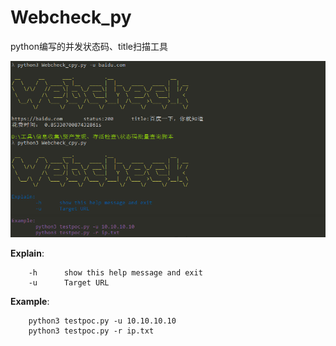 # Webcheck_py
python编写的并发状态码、title扫描工具

![img](https://github.com/NewBeginning6/Webcheck_py/blob/main/use.png)

**Explain**:

        -h      show this help message and exit
        -u      Target URL

**Example**:

        python3 testpoc.py -u 10.10.10.10
        python3 testpoc.py -r ip.txt

